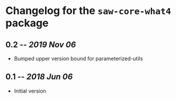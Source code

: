# Changelog for the `saw-core-what4` package

## 0.2 -- *2019 Nov 06*

  * Bumped upper version bound for parameterized-utils

## 0.1 -- *2018 Jun 06*

  * Initial version
